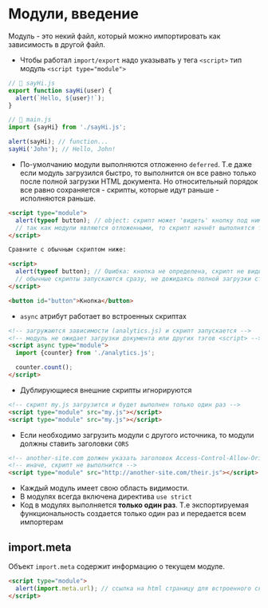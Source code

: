 # Модули, введение

Модуль - это некий файл, который можно импортировать как зависимость в другой файл.

- Чтобы работал `import/export` надо указывать у тега `<script>` тип модуль `<script type="module">`
```js
// 📁 sayHi.js
export function sayHi(user) {
  alert(`Hello, ${user}!`);
}

// 📁 main.js
import {sayHi} from './sayHi.js';

alert(sayHi); // function...
sayHi('John'); // Hello, John!
```
- По-умолчанию модули выполняются отложенно `deferred`. Т.е даже если модуль загрузился
  быстро, то выполнится он все равно только после полной загрузки HTML документа.
  Но относительный порядок все равно сохраняется - скрипты, которые идут раньше - исполняются раньше.
```html
<script type="module">
  alert(typeof button); // object: скрипт может 'видеть' кнопку под ним
  // так как модули являются отложенными, то скрипт начнёт выполнятся только после полной загрузки страницы
</script>

Сравните с обычным скриптом ниже:

<script>
  alert(typeof button); // Ошибка: кнопка не определена, скрипт не видит элементы под ним
  // обычные скрипты запускаются сразу, не дожидаясь полной загрузки страницы
</script>

<button id="button">Кнопка</button>
```
- `async` атрибут работает во встроенных скриптах
```html
<!-- загружаются зависимости (analytics.js) и скрипт запускается -->
<!-- модуль не ожидает загрузки документа или других тэгов <script> -->
<script async type="module">
  import {counter} from './analytics.js';

  counter.count();
</script>
```
- Дублирующиеся внешние скрипты игнорируются
```html
<!-- скрипт my.js загрузится и будет выполнен только один раз -->
<script type="module" src="my.js"></script>
<script type="module" src="my.js"></script>
```
- Если необходимо загрузить модули с другого источника, то модули должны ставить заголовки `CORS`
```html
<!-- another-site.com должен указать заголовок Access-Control-Allow-Origin -->
<!-- иначе, скрипт не выполнится -->
<script type="module" src="http://another-site.com/their.js"></script>
```
- Каждый модуль имеет свою область видимости.
- В модулях всегда включена директива `use strict`
- Код в модулях выполняется **только один раз**. Т.е экспортируемая функциональность создается только один раз и
  передается всем импортерам

## import.meta

Объект `import.meta` содержит информацию о текущем модуле.
```html
<script type="module">
  alert(import.meta.url); // ссылка на html страницу для встроенного скрипта
</script>
```